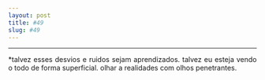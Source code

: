 ```yaml
---
layout: post
title: #49
slug: #49
---
```

---
<p class="description" style="text-align: justify;">
*talvez esses desvios e ruidos sejam aprendizados. talvez eu esteja vendo o todo de forma superficial. olhar a realidades com olhos penetrantes.
